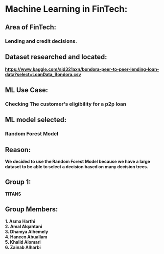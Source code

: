 # Machine Learning in FinTech:

## Area of FinTech:
### Lending and credit decisions.
 
## Dataset researched and located:
#### https://www.kaggle.com/sid321axn/bondora-peer-to-peer-lending-loan-data?select=LoanData_Bondora.csv
 
## ML Use Case:

### Checking The customer's eligibility for  a p2p loan
 
## ML model selected:
### Random Forest Model
 
## Reason:
**We decided to use the Random Forest Model because we have a large dataset to be able to select a decision based on many decision trees.**
## Group 1:
 **TITANS** 
## Group Members:
 **1. Asma Harthi**\
 **2. Amal Alqahtani**\
 **3. Dhamya Alhemely**\
 **4. Haneen Abuallam**\
 **5. Khalid Alomari**\
 **6. Zainab Alharbi**
 
 


